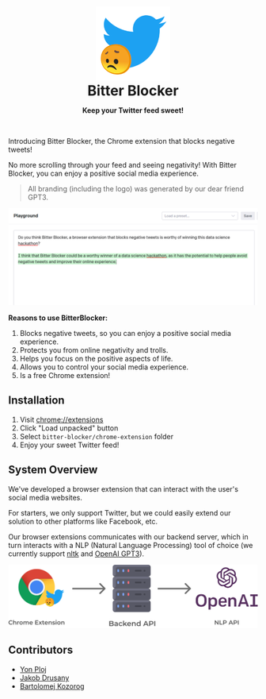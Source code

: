 <div align="center">
	<br>
	<img alt="Flowser logo" src="chrome-extension/bitterblocker_transparent.png" width="150" height="150">
	<h1 style="margin: 0">Bitter Blocker</h1>
	<p>
		<b>Keep your Twitter feed sweet!</b>
	</p>
	<br>
</div>


Introducing Bitter Blocker, the Chrome extension that blocks negative tweets! 

No more scrolling through your feed and seeing negativity! With Bitter Blocker, you can enjoy a positive social media experience.

> All branding (including the logo) was generated by our dear friend GPT3.

![](./assets/worthy.png)

**Reasons to use BitterBlocker:**
1. Blocks negative tweets, so you can enjoy a positive social media experience.
2. Protects you from online negativity and trolls.
3. Helps you focus on the positive aspects of life.
4. Allows you to control your social media experience.
5. Is a free Chrome extension!

## Installation

1. Visit [chrome://extensions](chrome://extensions/)
2. Click "Load unpacked" button
3. Select `bitter-blocker/chrome-extension` folder
4. Enjoy your sweet Twitter feed!

## System Overview

We've developed a browser extension that can interact with the user's social media websites.

For starters, we only support Twitter, but we could easily extend our solution to other platforms like Facebook, etc.

Our browser extensions communicates with our backend server, which in turn interacts with a NLP (Natural Language Processing) tool of choice (we currently support [nltk](https://www.nltk.org/) and [OpenAI GPT3](https://openai.com/blog/openai-api/)).


![](./assets/diagram.png)

## Contributors
- [Yon Ploj](https://github.com/plojyon)
- [Jakob Drusany](https://github.com/jakic12)
- [Bartolomej Kozorog](https://github.com/bartolomej)